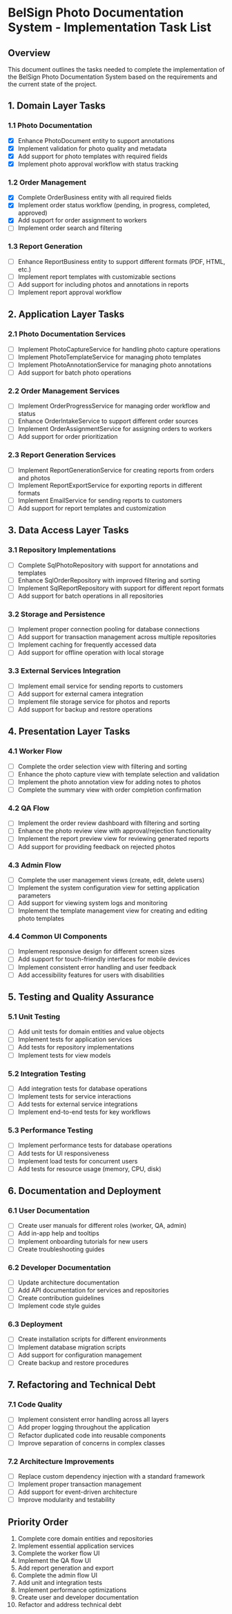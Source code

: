 # BelSign Photo Documentation System - Implementation Task List

## Overview
This document outlines the tasks needed to complete the implementation of the BelSign Photo Documentation System based on the requirements and the current state of the project.

## 1. Domain Layer Tasks

### 1.1 Photo Documentation
- [x] Enhance PhotoDocument entity to support annotations
- [x] Implement validation for photo quality and metadata
- [x] Add support for photo templates with required fields
- [x] Implement photo approval workflow with status tracking

### 1.2 Order Management
- [x] Complete OrderBusiness entity with all required fields
- [x] Implement order status workflow (pending, in progress, completed, approved)
- [x] Add support for order assignment to workers
- [ ] Implement order search and filtering

### 1.3 Report Generation
- [ ] Enhance ReportBusiness entity to support different formats (PDF, HTML, etc.)
- [ ] Implement report templates with customizable sections
- [ ] Add support for including photos and annotations in reports
- [ ] Implement report approval workflow

## 2. Application Layer Tasks

### 2.1 Photo Documentation Services
- [ ] Implement PhotoCaptureService for handling photo capture operations
- [ ] Implement PhotoTemplateService for managing photo templates
- [ ] Implement PhotoAnnotationService for managing photo annotations
- [ ] Add support for batch photo operations

### 2.2 Order Management Services
- [ ] Implement OrderProgressService for managing order workflow and status
- [ ] Enhance OrderIntakeService to support different order sources
- [ ] Implement OrderAssignmentService for assigning orders to workers
- [ ] Add support for order prioritization

### 2.3 Report Generation Services
- [ ] Implement ReportGenerationService for creating reports from orders and photos
- [ ] Implement ReportExportService for exporting reports in different formats
- [ ] Implement EmailService for sending reports to customers
- [ ] Add support for report templates and customization

## 3. Data Access Layer Tasks

### 3.1 Repository Implementations
- [ ] Complete SqlPhotoRepository with support for annotations and templates
- [ ] Enhance SqlOrderRepository with improved filtering and sorting
- [ ] Implement SqlReportRepository with support for different report formats
- [ ] Add support for batch operations in all repositories

### 3.2 Storage and Persistence
- [ ] Implement proper connection pooling for database connections
- [ ] Add support for transaction management across multiple repositories
- [ ] Implement caching for frequently accessed data
- [ ] Add support for offline operation with local storage

### 3.3 External Services Integration
- [ ] Implement email service for sending reports to customers
- [ ] Add support for external camera integration
- [ ] Implement file storage service for photos and reports
- [ ] Add support for backup and restore operations

## 4. Presentation Layer Tasks

### 4.1 Worker Flow
- [ ] Complete the order selection view with filtering and sorting
- [ ] Enhance the photo capture view with template selection and validation
- [ ] Implement the photo annotation view for adding notes to photos
- [ ] Complete the summary view with order completion confirmation

### 4.2 QA Flow
- [ ] Implement the order review dashboard with filtering and sorting
- [ ] Enhance the photo review view with approval/rejection functionality
- [ ] Implement the report preview view for reviewing generated reports
- [ ] Add support for providing feedback on rejected photos

### 4.3 Admin Flow
- [ ] Complete the user management views (create, edit, delete users)
- [ ] Implement the system configuration view for setting application parameters
- [ ] Add support for viewing system logs and monitoring
- [ ] Implement the template management view for creating and editing photo templates

### 4.4 Common UI Components
- [ ] Implement responsive design for different screen sizes
- [ ] Add support for touch-friendly interfaces for mobile devices
- [ ] Implement consistent error handling and user feedback
- [ ] Add accessibility features for users with disabilities

## 5. Testing and Quality Assurance

### 5.1 Unit Testing
- [ ] Add unit tests for domain entities and value objects
- [ ] Implement tests for application services
- [ ] Add tests for repository implementations
- [ ] Implement tests for view models

### 5.2 Integration Testing
- [ ] Add integration tests for database operations
- [ ] Implement tests for service interactions
- [ ] Add tests for external service integrations
- [ ] Implement end-to-end tests for key workflows

### 5.3 Performance Testing
- [ ] Implement performance tests for database operations
- [ ] Add tests for UI responsiveness
- [ ] Implement load tests for concurrent users
- [ ] Add tests for resource usage (memory, CPU, disk)

## 6. Documentation and Deployment

### 6.1 User Documentation
- [ ] Create user manuals for different roles (worker, QA, admin)
- [ ] Add in-app help and tooltips
- [ ] Implement onboarding tutorials for new users
- [ ] Create troubleshooting guides

### 6.2 Developer Documentation
- [ ] Update architecture documentation
- [ ] Add API documentation for services and repositories
- [ ] Create contribution guidelines
- [ ] Implement code style guides

### 6.3 Deployment
- [ ] Create installation scripts for different environments
- [ ] Implement database migration scripts
- [ ] Add support for configuration management
- [ ] Create backup and restore procedures

## 7. Refactoring and Technical Debt

### 7.1 Code Quality
- [ ] Implement consistent error handling across all layers
- [ ] Add proper logging throughout the application
- [ ] Refactor duplicated code into reusable components
- [ ] Improve separation of concerns in complex classes

### 7.2 Architecture Improvements
- [ ] Replace custom dependency injection with a standard framework
- [ ] Implement proper transaction management
- [ ] Add support for event-driven architecture
- [ ] Improve modularity and testability

## Priority Order
1. Complete core domain entities and repositories
2. Implement essential application services
3. Complete the worker flow UI
4. Implement the QA flow UI
5. Add report generation and export
6. Complete the admin flow UI
7. Add unit and integration tests
8. Implement performance optimizations
9. Create user and developer documentation
10. Refactor and address technical debt
